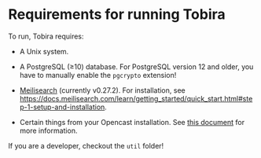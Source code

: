 # Requirements for running Tobira

To run, Tobira requires:

- A Unix system.

- A PostgreSQL (≥10) database. For PostgreSQL version 12 and older, you have to manually enable the `pgcrypto` extension!

- [Meilisearch](https://www.meilisearch.com/) (currently v0.27.2). For installation, see https://docs.meilisearch.com/learn/getting_started/quick_start.html#step-1-setup-and-installation.

- Certain things from your Opencast installation. See [this document](./opencast-requirements.md) for more information.


If you are a developer, checkout the `util` folder!
